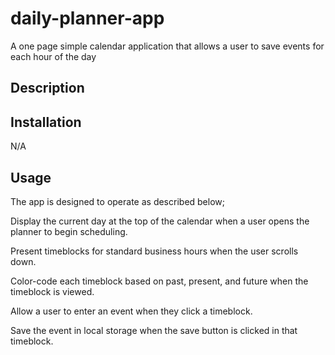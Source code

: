 # daily-planner-app
A one page simple calendar application that allows a user to save events for each hour of the day


## Description


## Installation
N/A


## Usage

The app is designed to operate as described below;

Display the current day at the top of the calendar when a user opens the planner to begin scheduling.

Present timeblocks for standard business hours when the user scrolls down.

Color-code each timeblock based on past, present, and future when the timeblock is viewed.

Allow a user to enter an event when they click a timeblock.

Save the event in local storage when the save button is clicked in that timeblock.


